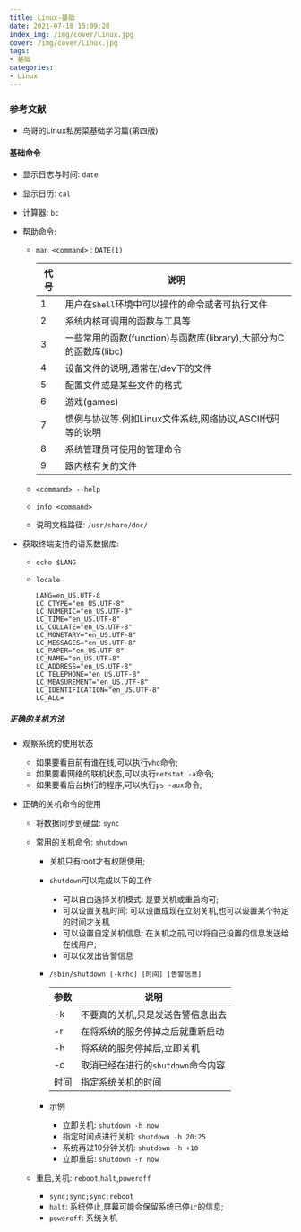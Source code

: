 ```yaml
---
title: Linux-基础
date: 2021-07-18 15:09:28
index_img: /img/cover/Linux.jpg
cover: /img/cover/Linux.jpg
tags:
- 基础
categories:
- Linux
---
```


### 参考文献

* 鸟哥的Linux私房菜基础学习篇(第四版)

#### 基础命令

* 显示日志与时间: `date`

* 显示日历: `cal`

* 计算器: `bc`

* 帮助命令: 

  * `man <command>` : `DATE(1)`

    | 代号 | 说明                                                         |
    | ---- | ------------------------------------------------------------ |
    | 1    | 用户在`Shell`环境中可以操作的命令或者可执行文件              |
    | 2    | 系统内核可调用的函数与工具等                                 |
    | 3    | 一些常用的函数(function)与函数库(library),大部分为C的函数库(libc) |
    | 4    | 设备文件的说明,通常在/dev下的文件                            |
    | 5    | 配置文件或是某些文件的格式                                   |
    | 6    | 游戏(games)                                                  |
    | 7    | 惯例与协议等.例如Linux文件系统,网络协议,ASCII代码等的说明    |
    | 8    | 系统管理员可使用的管理命令                                   |
    | 9    | 跟内核有关的文件                                             |

  * `<command> --help`

  * `info <command>`

  * 说明文档路径: `/usr/share/doc/`

* 获取终端支持的语系数据库:

  * `echo $LANG`

  * `locale`

    ```
    LANG=en_US.UTF-8
    LC_CTYPE="en_US.UTF-8"
    LC_NUMERIC="en_US.UTF-8"
    LC_TIME="en_US.UTF-8"
    LC_COLLATE="en_US.UTF-8"
    LC_MONETARY="en_US.UTF-8"
    LC_MESSAGES="en_US.UTF-8"
    LC_PAPER="en_US.UTF-8"
    LC_NAME="en_US.UTF-8"
    LC_ADDRESS="en_US.UTF-8"
    LC_TELEPHONE="en_US.UTF-8"
    LC_MEASUREMENT="en_US.UTF-8"
    LC_IDENTIFICATION="en_US.UTF-8"
    LC_ALL=
    ```

    

##### 正确的关机方法

* 观察系统的使用状态

  * 如果要看目前有谁在线,可以执行`who`命令;
  * 如果要看网络的联机状态,可以执行`netstat -a`命令;
  * 如果要看后台执行的程序,可以执行`ps -aux`命令;

* 正确的关机命令的使用

  * 将数据同步到硬盘: `sync`

  * 常用的关机命令: `shutdown`

    * 关机只有root才有权限使用;

    * `shutdown`可以完成以下的工作

      * 可以自由选择关机模式: 是要关机或重启均可;
      * 可以设置关机时间: 可以设置成现在立刻关机,也可以设置某个特定的时间才关机
      * 可以设置自定关机信息: 在关机之前,可以将自己设置的信息发送给在线用户;
      * 可以仅发出告警信息

    * `/sbin/shutdown [-krhc] [时间] [告警信息]` 

      | 参数 | 说明                               |
      | ---- | ---------------------------------- |
      | -k   | 不要真的关机,只是发送告警信息出去  |
      | -r   | 在将系统的服务停掉之后就重新启动   |
      | -h   | 将系统的服务停掉后,立即关机        |
      | -c   | 取消已经在进行的`shutdown`命令内容 |
      | 时间 | 指定系统关机的时间                 |

    * 示例

      * 立即关机: `shutdown -h now`
      * 指定时间点进行关机: `shutdown -h 20:25`
      * 系统再过10分钟关机: `shutdown -h +10`
      * 立即重启: `shutdown -r now`

  * 重启,关机: `reboot`,`halt`,`poweroff`

    * `sync;sync;sync;reboot`
    * `halt`: 系统停止,屏幕可能会保留系统已停止的信息;
    * `poweroff`: 系统关机


